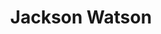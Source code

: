 ---
layout: employee
skillsid: 7
title: 'Jackson Watson'
permalink: /employees/:title 
location: 'Oklahoma City'
position: 'Senior Scientist Enterprise Products'
availability: 89
internal: true
categories: 
- employees
phoneNumber: 555-555-5555
email: email@gmail.com
manage: false
---